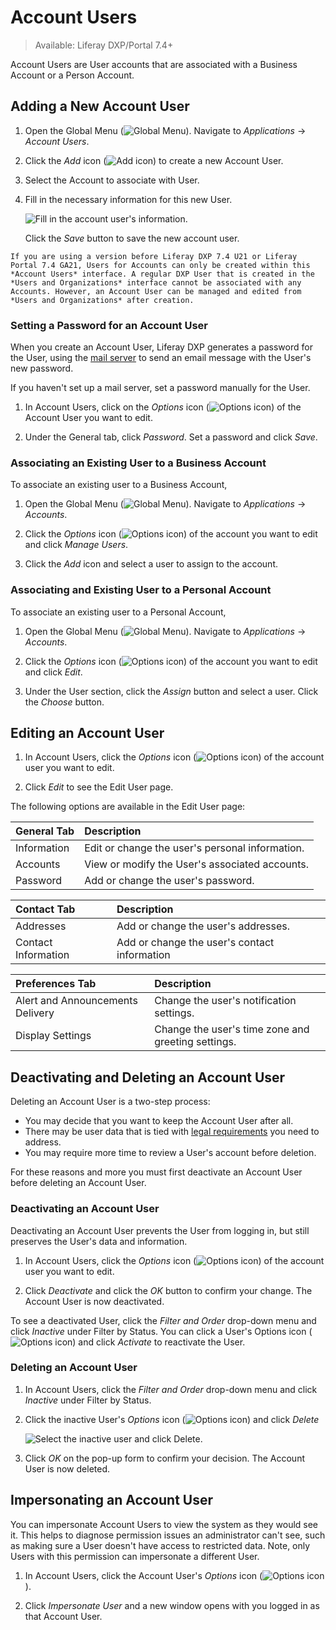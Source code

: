 # Account Users

> Available: Liferay DXP/Portal 7.4+

Account Users are User accounts that are associated with a Business Account or a Person Account.

## Adding a New Account User

1. Open the Global Menu (![Global Menu](../../images/icon-applications-menu.png)). Navigate to *Applications* &rarr; *Account Users*.

1. Click the _Add_ icon (![Add icon](../../images/icon-add.png)) to create a new Account User. 

1. Select the Account to associate with User. 

1. Fill in the necessary information for this new User.

   ![Fill in the account user's information.](./account-users/images/01.png)

   Click the *Save* button to save the new account user.

```{note}
If you are using a version before Liferay DXP 7.4 U21 or Liferay Portal 7.4 GA21, Users for Accounts can only be created within this *Account Users* interface. A regular DXP User that is created in the *Users and Organizations* interface cannot be associated with any Accounts. However, an Account User can be managed and edited from *Users and Organizations* after creation.
```

### Setting a Password for an Account User

When you create an Account User, Liferay DXP generates a password for the User, using the [mail server](../../installation-and-upgrades/setting-up-liferay/configuring-mail.md) to send an email message with the User's new password.

If you haven't set up a mail server, set a password manually for the User.

1. In Account Users, click on the _Options_ icon (![Options icon](../../images/icon-actions.png)) of the Account User you want to edit.

1. Under the General tab, click *Password*. Set a password and click *Save*.

### Associating an Existing User to a Business Account

To associate an existing user to a Business Account,

1. Open the Global Menu (![Global Menu](../../images/icon-applications-menu.png)). Navigate to *Applications* &rarr; *Accounts*.

1. Click the _Options_ icon (![Options icon](../../images/icon-actions.png)) of the account you want to edit and click _Manage Users_. 

1. Click the _Add_ icon and select a user to assign to the account. 

### Associating and Existing User to a Personal Account

To associate an existing user to a Personal Account,

1. Open the Global Menu (![Global Menu](../../images/icon-applications-menu.png)). Navigate to *Applications* &rarr; *Accounts*.

1. Click the _Options_ icon (![Options icon](../../images/icon-actions.png)) of the account you want to edit and click _Edit_. 

1. Under the User section, click the _Assign_ button and select a user. Click the _Choose_ button.

## Editing an Account User

1. In Account Users, click the _Options_ icon (![Options icon](../../images/icon-actions.png)) of the account user you want to edit.

1. Click *Edit* to see the Edit User page.

The following options are available in the Edit User page:

| General Tab | Description |
| :--- | :--- |
| Information | Edit or change the user's personal information. |
| Accounts | View or modify the User's associated accounts. |
| Password | Add or change the user's password. |

| Contact Tab | Description |
| :--- | :--- |
| Addresses | Add or change the user's addresses. |
| Contact Information | Add or change the user's contact information |

| Preferences Tab | Description |
| :--- | :--- |
| Alert and Announcements Delivery | Change the user's notification settings. |
| Display Settings | Change the user's time zone and greeting settings. |

## Deactivating and Deleting an Account User

Deleting an Account User is a two-step process: 

* You may decide that you want to keep the Account User after all.
* There may be user data that is tied with [legal requirements](../managing-user-data.md) you need to address. 
* You may require more time to review a User's account before deletion.

For these reasons and more you must first deactivate an Account User before deleting an Account User.

### Deactivating an Account User

Deactivating an Account User prevents the User from logging in, but still preserves the User's data and information. 

1. In Account Users, click the _Options_ icon (![Options icon](../../images/icon-actions.png)) of the account user you want to edit.

1. Click *Deactivate* and click the *OK* button to confirm your change. The Account User is now deactivated. 

To see a deactivated User, click the *Filter and Order* drop-down menu and click *Inactive* under Filter by Status. You can click a User's Options icon (![Options icon](../../images/icon-actions.png)) and click *Activate* to reactivate the User.

### Deleting an Account User

1. In Account Users, click the *Filter and Order* drop-down menu and click *Inactive* under Filter by Status.

1. Click the inactive User's _Options_ icon (![Options icon](../../images/icon-actions.png)) and click *Delete*

   ![Select the inactive user and click Delete.](./account-users/images/02.png)

1. Click *OK* on the pop-up form to confirm your decision. The Account User is now deleted.

## Impersonating an Account User

You can impersonate Account Users to view the system as they would see it. This helps to diagnose permission issues an administrator can't see, such as making sure a User doesn't have access to restricted data. Note, only Users with this permission can impersonate a different User.

1. In Account Users, click the Account User's _Options_ icon (![Options icon](../../images/icon-actions.png)). 

2. Click *Impersonate User* and a new window opens with you logged in as that Account User.
